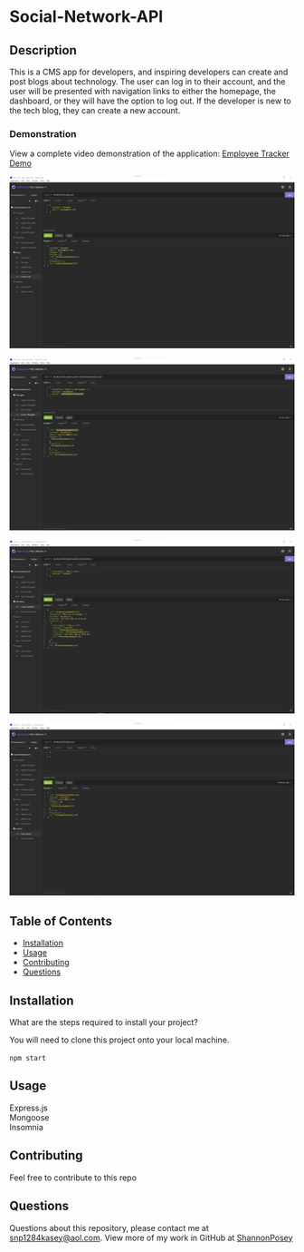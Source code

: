 # Social-Network-API

## Description 
This is a CMS app for developers, and inspiring developers can create and post blogs about technology.  The user can log in to their account, and the user will be presented with navigation links to either the homepage, the dashboard, or they will have the option to log out.  If the developer is new to the tech blog, they can create a new account. 

### Demonstration
View a complete video demonstration of the application: [Employee Tracker Demo]()

![Social-Network-API](/img/User.png)


![Social-Network-API](/img/Thoughts.png)


![Social-Network-API](/img/reactions.png)


![Social-Network-API](/img/Friends.png)

## Table of Contents 

* [Installation](#installation)
* [Usage](#usage)
* [Contributing](#contributing)
* [Questions](#questions)

## Installation

What are the steps required to install your project?

You will need to clone this project onto your local machine.

`npm start`

## Usage

Express.js <br/> Mongoose </br> Insomnia


## Contributing

Feel free to contribute to this repo

## Questions

Questions about this repository, please contact me at [snp1284kasey@aol.com](mailto:snp1284kasey@aol.com). View more of my work in GitHub at [ShannonPosey](https://github.com/ShannonPosey)

